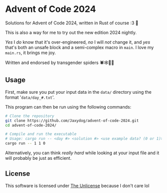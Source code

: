 # Advent of Code 2024

Solutions for Advent of Code 2024, written in Rust of course :3 🦀

This is also a way for me to try out the new edition 2024 nightly.

*Yes* I *do* know that it's over-engineered, *no* I will *not* change it, and *yes* that's both an unsafe block and a semi-complex macro in `main`.
I love my `main.rs`, it brings me joy.

Written and endorsed by transgender spiders 🕷️🕸️🏳️‍⚧️

## Usage

First, make sure you put your input data in the `data/` directory using the format '`data/day_#.txt`'.

This program can then be run using the following commands:

```sh
# Clone the repository
git clone https://github.com/Jaxydog/advent-of-code-2024.git
cd advent-of-code-2024/

# Compile and run the executable
# Usage: cargo run -- <day #> <solution #> <use example data? (0 or 1)>
cargo run -- 1 1 0
```

Alternatively, you can think *really hard* while looking at your input file and it will probably be just as efficient.

## License

This software is licensed under [The Unlicense](./LICENSE) because I don't care lol
